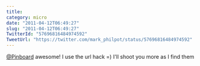 ```yaml
---
title: 
category: micro
date: "2011-04-12T06:49:27"
slug: "2011-04-12T06:49:27"
TwitterId: "57696816484974592"
TweetUrl: "https://twitter.com/mark_philpot/status/57696816484974592"
---
```


[@Pinboard](https://twitter.com/Pinboard) awesome! I use the url hack =) I'll
shoot you more as I find them
